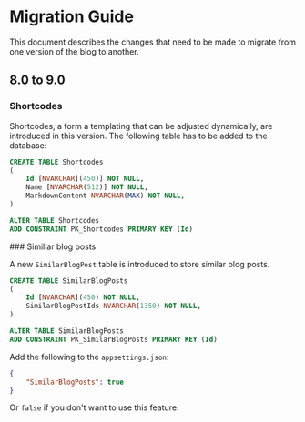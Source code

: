 # Migration Guide
This document describes the changes that need to be made to migrate from one version of the blog to another.

## 8.0 to 9.0

### Shortcodes
Shortcodes, a form a templating that can be adjusted dynamically, are introduced in this version. The following table has to be added to the database:

```sql
CREATE TABLE Shortcodes
(
	Id [NVARCHAR](450)] NOT NULL,
	Name [NVARCHAR(512)] NOT NULL,
	MarkdownContent NVARCHAR(MAX) NOT NULL,
)

ALTER TABLE Shortcodes
ADD CONSTRAINT PK_Shortcodes PRIMARY KEY (Id)
```

### Similiar blog posts

A new `SimilarBlogPost` table is introduced to store similar blog posts.

```sql
CREATE TABLE SimilarBlogPosts
(
	Id [NVARCHAR](450) NOT NULL,
	SimilarBlogPostIds NVARCHAR(1350) NOT NULL,
)

ALTER TABLE SimilarBlogPosts
ADD CONSTRAINT PK_SimilarBlogPosts PRIMARY KEY (Id)
```

Add the following to the `appsettings.json`:

```json
{
	"SimilarBlogPosts": true
}
```

Or `false` if you don't want to use this feature.
